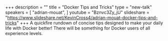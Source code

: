 +++
description = ""
title = "Docker Tips and Tricks"
type = "new-talk"
speakers = [
        "adrian-mouat",
]
youtube = "Bznvc3Zy_jU"
slideshare = "https://www.slideshare.net/KevinCross4/adrian-mouat-docker-tips-and-tricks"
+++
A quickfire rundown of concise tips designed to make your daily life with Docker better! There will be something for Docker users of all experience levels.
